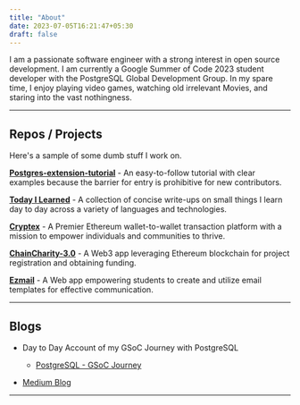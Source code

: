 ```yaml
---
title: "About"
date: 2023-07-05T16:21:47+05:30
draft: false
---
```


I am a passionate software engineer with a strong interest in open source development. I am currently a Google Summer of Code 2023 student developer with the PostgreSQL Global Development Group. In my spare time, I enjoy playing video games, watching old irrelevant Movies, and staring into the vast nothingness.

---
## Repos / Projects

Here's a sample of some dumb stuff I work on.

[**Postgres-extension-tutorial**](https://github.com/IshaanAdarsh/Postgres-extension-tutorial) - An easy-to-follow tutorial with clear examples because the barrier for entry is prohibitive for new contributors.

[**Today I Learned**](https://github.com/IshaanAdarsh/TIL) - A collection of concise write-ups on small things I learn day to day across a variety of languages and technologies.

[**Cryptex**](https://github.com/IshaanAdarsh/Cryptex) - A Premier Ethereum wallet-to-wallet transaction platform with a mission to empower individuals and communities to thrive.

[**ChainCharity-3.0**](https://github.com/IshaanAdarsh/ChainCharity-3.0) - A Web3 app leveraging Ethereum blockchain for project registration and obtaining funding.

[**Ezmail**](https://github.com/IshaanAdarsh/ezmail) - A Web app empowering students to create and utilize email templates for effective communication.

---

## Blogs
- Day to Day Account of my GSoC Journey with PostgreSQL 
    - [PostgreSQL - GSoC Journey](https://reqi3m.hashnode.dev)

- [Medium Blog](https://medium.com/@Requ13m)

---